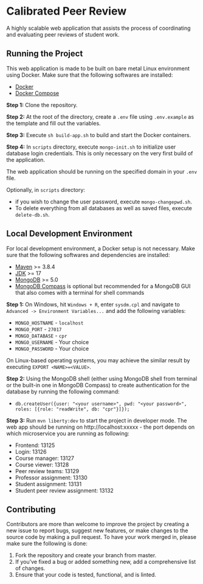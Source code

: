 # Calibrated Peer Review

A highly scalable web application that assists the process of coordinating and evaluating peer reviews of student work.

## Running the Project

This web application is made to be built on bare metal Linux environment using Docker. Make sure that the following softwares are installed:
- [Docker](https://docs.docker.com/engine/install/)
- [Docker Compose](https://docs.docker.com/compose/install/)

**Step 1:** Clone the repository.

**Step 2:** At the root of the directory, create a `.env` file using `.env.example` as the template and fill out the variables.

**Step 3:** Execute `sh build-app.sh` to build and start the Docker containers.

**Step 4:** In `scripts` directory, execute `mongo-init.sh` to initialize user database login credentials. This is only necessary on the very first build of the application.

The web application should be running on the specified domain in your `.env` file.

Optionally, in `scripts` directory:
- if you wish to change the user password, execute `mongo-changepwd.sh`. 
- To delete everything from all databases as well as saved files, execute `delete-db.sh`.

## Local Development Environment

For local development environment, a Docker setup is not necessary. Make sure that the following softwares and dependencies are installed:
- [Maven](https://maven.apache.org/install.html) >= 3.8.4
- [JDK](https://openjdk.java.net/projects/jdk/17/) >= 17
- [MongoDB](https://www.mongodb.com/docs/manual/installation/) >= 5.0
- [MongoDB Compass](https://www.mongodb.com/products/compass) is optional but recommended for a MongoDB GUI that also comes with a terminal for shell commands

**Step 1:** On Windows, hit `Windows + R`, enter `sysdm.cpl` and navigate to `Advanced -> Environment Variables...` and add the following variables:
- `MONGO_HOSTNAME` - `localhost`
- `MONGO_PORT` - `27017`
- `MONGO_DATABASE` - `cpr`
- `MONGO_USERNAME` - Your choice
- `MONGO_PASSWORD` - Your choice

On Linux-based operating systems, you may achieve the similar result by executing `EXPORT <NAME>=<VALUE>`. 

**Step 2:** Using the MongoDB shell (either using MongoDB shell from terminal or the built-in one in MongoDB Compass) to create authentication for the database by running the following command:

- `db.createUser({user: "<your username>", pwd: "<your password>", roles: [{role: "readWrite", db: "cpr"}]});`

**Step 3:** Run `mvn liberty:dev` to start the project in developer mode. The web app should be running on http://localhost:xxxxx - the port depends on which microservice you are running as following:
- Frontend: 13125
- Login: 13126
- Course manager: 13127
- Course viewer: 13128
- Peer review teams: 13129
- Professor assignment: 13130
- Student assignment: 13131
- Student peer review assignment: 13132

## Contributing

Contributors are more than welcome to improve the project by creating a new issue to report bugs, suggest new features, or make changes to the source code by making a pull request. To have your work merged in, please make sure the following is done:

1. Fork the repository and create your branch from master.
2. If you’ve fixed a bug or added something new, add a comprehensive list of changes.
3. Ensure that your code is tested, functional, and is linted.
